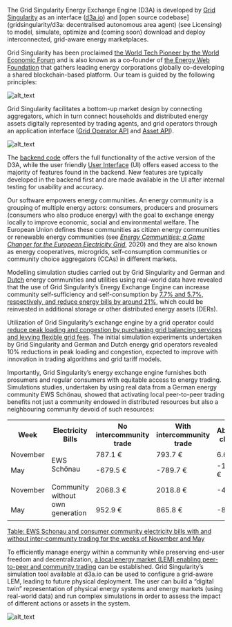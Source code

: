 The Grid Singularity Energy Exchange Engine (D3A) is developed by [Grid Singularity](https://gridsingularity.com/) as an interface ([d3a.io](https://www.d3a.io/)) and [open source codebase](gridsingularity/d3a: decentralised autonomous area agent) (see Licensing) to model, simulate, optimize and (coming soon) download and deploy interconnected, grid-aware energy marketplaces.

Grid Singularity has been proclaimed [the World Tech Pioneer by the World Economic Forum](https://www.weforum.org/organizations/grid-singularity-gmbh-gsy-gmbh) and is also known as a co-founder of [the Energy Web Foundation](https://www.energyweb.org/) that gathers leading energy corporations globally co-developing a shared blockchain-based platform. Our team is guided by the following principles:


![alt_text](images/image1.png "image_tooltip")


Grid Singularity facilitates a bottom-up market design by connecting aggregators, which in turn connect households and distributed energy assets digitally represented by trading agents, and grid operators through an application interface ([Grid Operator API](grid-operator-api.md) and [Asset API](assets-api.md)). 


![alt_text](images/image2.png "image_tooltip")


The [backend code](https://github.com/gridsingularity/d3a) offers the full functionality of the active version of the D3A, while the user friendly [User Interface](https://www.d3a.io/) (UI) offers eased access to the majority of features found in the backend. New features are typically developed in the backend first and are made available in the UI after internal testing for usability and accuracy. 

Our software empowers energy communities. An energy community is a grouping of multiple energy actors: consumers, producers and prosumers (consumers who also produce energy) with the goal to exchange energy locally to improve economic, social and environmental welfare. The European Union defines these communities as citizen energy communities or renewable energy communities (see _[Energy Communities: a Game Changer for the European Electricity Grid](https://gridsingularity.medium.com/energy-communities-a-game-changer-for-the-european-electricity-grid-fd588a3063b0)_, 2020) and they are also known as energy cooperatives, microgrids, self-consumption communities or community choice aggregators (CCAs) in different markets.

Modelling simulation studies carried out by Grid Singularity and German and [Dutch](https://gridsingularity.medium.com/an-energy-exchange-engine-for-local-energy-marketplaces-28d5be23705e) energy communities and utilities using real-world data have revealed that the use of Grid Singularity’s Energy Exchange Engine can increase community self-sufficiency and self-consumption by [7.7% and 5.7%, respectively, and reduce energy bills by around 21%](https://gridsingularity.medium.com/modelling-study-to-assess-the-potential-benefits-of-trading-in-and-between-local-energy-d721395ddd4b ), which could be reinvested in additional storage or other distributed energy assets (DERs).

Utilization of Grid Singularity’s exchange engine by a grid operator could [reduce peak loading and congestion by purchasing grid balancing services and levying flexible grid fees](https://gridsingularity.medium.com/energy-singularity-challenge-2020-testing-novel-grid-fee-models-and-intelligent-peer-to-peer-6a0d715a9063). The initial simulation experiments undertaken by Grid Singularity and German and Dutch energy grid operators revealed 10% reductions in peak loading and congestion, expected to improve with innovation in trading algorithms and grid tariff models.

Importantly, Grid Singularity’s energy exchange engine furnishes both prosumers and regular consumers with equitable access to energy trading. Simulations studies, undertaken by using real data from a German energy community EWS Schönau, showed that activating local peer-to-peer trading benefits not just a community endowed in distributed resources but also a neighbouring community devoid of such resources:

<table class="table">
  <tr>
   <th>Week
   </th>
   <th>Electricity Bills
   </th>
   <th>No intercommunity trade
   </th>
   <th>With intercommunity trade
   </th>
   <th>Absolute change
   </th>
   <th>Relative change
   </th>
  </tr>
  <tr>
   <td>November
   </td>
   <td rowspan="2" >EWS Schönau
   </td>
   <td>787.1 €
   </td>
   <td>793.7 €
   </td>
   <td>6.6 €
   </td>
   <td>0.84 %
   </td>
  </tr>
  <tr>
   <td>May
   </td>
   <td>-679.5 €
   </td>
   <td>-789.7 €
   </td>
   <td>-110.2 €
   </td>
   <td>-16.22 %
   </td>
  </tr>
  <tr>
   <td>November
   </td>
   <td rowspan="2" >Community without own generation
   </td>
   <td>2068.3 €
   </td>
   <td>2018.8 €
   </td>
   <td>-49.5 €
   </td>
   <td>-2.39 %
   </td>
  </tr>
  <tr>
   <td>May
   </td>
   <td>952.9 €
   </td>
   <td>865.8 €
   </td>
   <td>-87.1 €
   </td>
   <td>-9.14 %
   </td>
  </tr>
</table>



[Table: EWS Schonau and consumer community electricity bills with and without inter-community trading for the weeks of November and May](https://gridsingularity.medium.com/modelling-study-to-assess-the-potential-benefits-of-trading-in-and-between-local-energy-d721395ddd4b )

To efficiently manage energy within a community while preserving end-user freedom and decentralization, [a local energy market (LEM) enabling peer-to-peer and community trading](https://gridsingularity.medium.com/analysis-of-local-electricity-markets-as-a-platform-to-modernise-consumer-and-grid-interaction-3fff63ef74e7) can be established. Grid Singularity’s simulation tool available at d3a.io can be used to configure a grid-aware LEM, leading to future physical deployment. The user can build a “digital twin” representation of physical energy systems and energy markets (using real-world data) and run complex simulations in order to assess the impact of different actions or assets in the system.


![alt_text](images/image3.png "image_tooltip")


